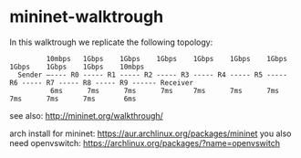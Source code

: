 # mininet-walktrough

In this walktrough we replicate the following topology:

```
         10mbps   1Gbps    1Gbps    1Gbps    1Gbps    1Gbps    1Gbps    1Gbps    1Gbps    1Gbps    10mbps
  Sender —---- R0 ----- R1 ----- R2 ----- R3 ----- R4 ----- R5 ----- R6 ----- R7 ----- R8 ----- R9 ------ Receiver
          6ms      7ms      7ms      7ms     7ms      7ms      7ms      7ms      7ms      7ms       6ms
```

see also: http://mininet.org/walkthrough/

arch install for mininet: https://aur.archlinux.org/packages/mininet
you also need openvswitch: https://archlinux.org/packages/?name=openvswitch
